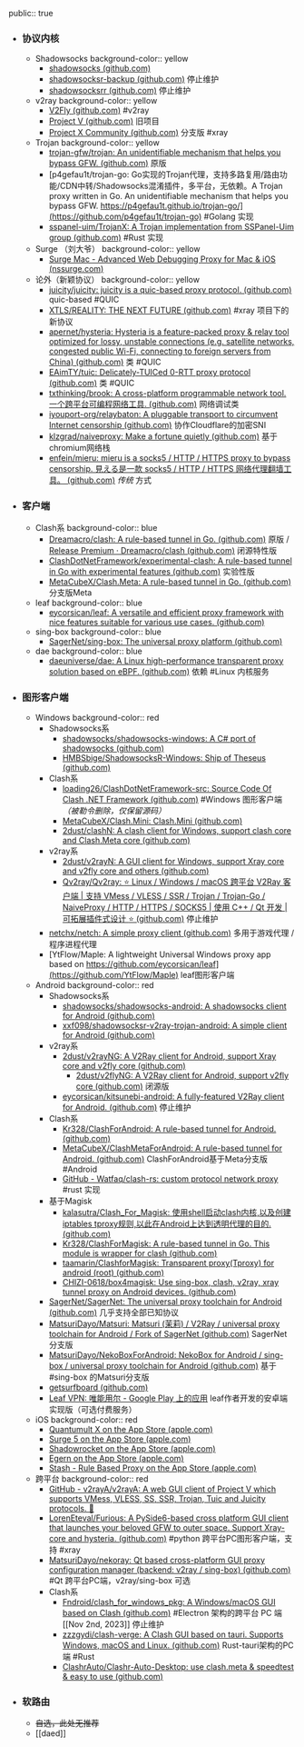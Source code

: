 public:: true

- ### 协议内核
	- Shadowsocks
	  background-color:: yellow
		- [shadowsocks (github.com)](https://github.com/shadowsocks)
		- [shadowsocksr-backup (github.com)](https://github.com/shadowsocksr-backup) 停止维护
		- [shadowsocksrr (github.com)](https://github.com/shadowsocksrr) 停止维护
	- v2ray
	  background-color:: yellow
		- [V2Fly (github.com)](https://github.com/v2fly/) #v2ray
		- [Project V (github.com)](https://github.com/v2ray/) 旧项目
		- [Project X Community (github.com)](https://github.com/XTLS) 分支版 #xray
	- Trojan
	  background-color:: yellow
		- [trojan-gfw/trojan: An unidentifiable mechanism that helps you bypass GFW. (github.com)](https://github.com/trojan-gfw/trojan) 原版
		- [p4gefau1t/trojan-go: Go实现的Trojan代理，支持多路复用/路由功能/CDN中转/Shadowsocks混淆插件，多平台，无依赖。A Trojan proxy written in Go. An unidentifiable mechanism that helps you bypass GFW. https://p4gefau1t.github.io/trojan-go/](https://github.com/p4gefau1t/trojan-go) #Golang 实现
		- [sspanel-uim/TrojanX: A Trojan implementation from SSPanel-Uim group (github.com)](https://github.com/sspanel-uim/TrojanX) #Rust 实现
	- Surge （刘大爷）
	  background-color:: yellow
		- [Surge Mac - Advanced Web Debugging Proxy for Mac & iOS (nssurge.com)](https://nssurge.com/)
	- 论外（新颖协议）
	  background-color:: yellow
		- [juicity/juicity: juicity is a quic-based proxy protocol. (github.com)](https://github.com/juicity/juicity) quic-based #QUIC
		- [XTLS/REALITY: THE NEXT FUTURE (github.com)](https://github.com/XTLS/REALITY) #xray 项目下的新协议
		- [apernet/hysteria: Hysteria is a feature-packed proxy & relay tool optimized for lossy, unstable connections (e.g. satellite networks, congested public Wi-Fi, connecting to foreign servers from China) (github.com)](https://github.com/apernet/hysteria) 类 #QUIC
		- [EAimTY/tuic: Delicately-TUICed 0-RTT proxy protocol (github.com)](https://github.com/EAimTY/tuic) 类 #QUIC
		- [txthinking/brook: A cross-platform programmable network tool. 一个跨平台可编程网络工具. (github.com)](https://github.com/txthinking/brook) 网络调试类
		- [iyouport-org/relaybaton: A pluggable transport to circumvent Internet censorship (github.com)](https://github.com/iyouport-org/relaybaton) 协作Cloudflare的加密SNI
		- [klzgrad/naiveproxy: Make a fortune quietly (github.com)](https://github.com/klzgrad/naiveproxy) 基于chromium网络栈
		- [enfein/mieru: mieru is a socks5 / HTTP / HTTPS proxy to bypass censorship. 見える是一款 socks5 / HTTP / HTTPS 网络代理翻墙工具。 (github.com)](https://github.com/enfein/mieru) _传统_ 方式
- ### 客户端
	- Clash系
	  background-color:: blue
		- [Dreamacro/clash: A rule-based tunnel in Go. (github.com)](https://github.com/Dreamacro/clash) 原版 / [Release Premium · Dreamacro/clash (github.com)](https://github.com/Dreamacro/clash/releases/tag/premium) 闭源特性版
		- [ClashDotNetFramework/experimental-clash: A rule-based tunnel in Go with experimental features (github.com)](https://github.com/ClashDotNetFramework/experimental-clash) 实验性版
		- [MetaCubeX/Clash.Meta: A rule-based tunnel in Go. (github.com)](https://github.com/MetaCubeX/Clash.Meta) 分支版Meta
	- leaf
	  background-color:: blue
		- [eycorsican/leaf: A versatile and efficient proxy framework with nice features suitable for various use cases. (github.com)](https://github.com/eycorsican/leaf)
	- sing-box
	  background-color:: blue
		- [SagerNet/sing-box: The universal proxy platform (github.com)](https://github.com/SagerNet/sing-box)
	- dae
	  background-color:: blue
		- [daeuniverse/dae: A Linux high-performance transparent proxy solution based on eBPF. (github.com)](https://github.com/daeuniverse/dae) 依赖 #Linux 内核服务
- ### 图形客户端
	- Windows
	  background-color:: red
		- Shadowsocks系
			- [shadowsocks/shadowsocks-windows: A C# port of shadowsocks (github.com)](https://github.com/shadowsocks/shadowsocks-windows)
			- [HMBSbige/ShadowsocksR-Windows: Ship of Theseus (github.com)](https://github.com/HMBSbige/ShadowsocksR-Windows)
		- Clash系
			- [loading26/ClashDotNetFramework-src: Source Code Of Clash .NET Framework (github.com)](https://github.com/loading26/ClashDotNetFramework-src) #Windows 图形客户端 _（被勒令删除，仅保留源码）_
			- [MetaCubeX/Clash.Mini: Clash.Mini (github.com)](https://github.com/MetaCubeX/Clash.Mini)
			- [2dust/clashN: A clash client for Windows, support clash core and Clash.Meta core (github.com)](https://github.com/2dust/clashN)
		- v2ray系
			- [2dust/v2rayN: A GUI client for Windows, support Xray core and v2fly core and others (github.com)](https://github.com/2dust/v2rayN)
			- [Qv2ray/Qv2ray: :star: Linux / Windows / macOS 跨平台 V2Ray 客户端 | 支持 VMess / VLESS / SSR / Trojan / Trojan-Go / NaiveProxy / HTTP / HTTPS / SOCKS5 | 使用 C++ / Qt 开发 | 可拓展插件式设计 :star: (github.com)](https://github.com/Qv2ray/Qv2ray) 停止维护
		- [netchx/netch: A simple proxy client (github.com)](https://github.com/netchx/netch) 多用于游戏代理 / 程序进程代理
		- [YtFlow/Maple: A lightweight Universal Windows proxy app based on https://github.com/eycorsican/leaf](https://github.com/YtFlow/Maple) leaf图形客户端
	- Android
	  background-color:: red
		- Shadowsocks系
			- [shadowsocks/shadowsocks-android: A shadowsocks client for Android (github.com)](https://github.com/shadowsocks/shadowsocks-android)
			- [xxf098/shadowsocksr-v2ray-trojan-android: A simple client for Android (github.com)](https://github.com/xxf098/shadowsocksr-v2ray-trojan-android)
		- v2ray系
			- [2dust/v2rayNG: A V2Ray client for Android, support Xray core and v2fly core (github.com)](https://github.com/2dust/v2rayNG)
				- [2dust/v2flyNG: A V2Ray client for Android, support v2fly core (github.com)](https://github.com/2dust/v2flyNG) 闭源版
			- [eycorsican/kitsunebi-android: A fully-featured V2Ray client for Android. (github.com)](https://github.com/eycorsican/kitsunebi-android) 停止维护
		- Clash系
			- [Kr328/ClashForAndroid: A rule-based tunnel for Android. (github.com)](https://github.com/Kr328/ClashForAndroid)
			- [MetaCubeX/ClashMetaForAndroid: A rule-based tunnel for Android. (github.com)](https://github.com/MetaCubeX/ClashMetaForAndroid) ClashForAndroid基于Meta分支版 #Android
			- [GitHub - Watfaq/clash-rs: custom protocol network proxy](https://github.com/Watfaq/clash-rs) #rust 实现
		- 基于Magisk
			- [kalasutra/Clash_For_Magisk: 使用shell启动clash内核,以及创建iptables tproxy规则,以此在Android上达到透明代理的目的. (github.com)](https://github.com/kalasutra/Clash_For_Magisk)
			- [Kr328/ClashForMagisk: A rule-based tunnel in Go. This module is wrapper for clash (github.com)](https://github.com/Kr328/ClashForMagisk)
			- [taamarin/ClashforMagisk: Transparent proxy(Tproxy) for android (root) (github.com)](https://github.com/taamarin/ClashforMagisk)
			- [CHIZI-0618/box4magisk: Use sing-box, clash, v2ray, xray tunnel proxy on Android devices. (github.com)](https://github.com/CHIZI-0618/box4magisk)
		- [SagerNet/SagerNet: The universal proxy toolchain for Android (github.com)](https://github.com/SagerNet/SagerNet) 几乎支持全部已知协议
		- [MatsuriDayo/Matsuri: Matsuri (茉莉) / V2Ray / universal proxy toolchain for Android / Fork of SagerNet (github.com)](https://github.com/MatsuriDayo/Matsuri) SagerNet分支版
		- [MatsuriDayo/NekoBoxForAndroid: NekoBox for Android / sing-box / universal proxy toolchain for Android (github.com)](https://github.com/MatsuriDayo/NekoBoxForAndroid) 基于 #sing-box 的Matsuri分支版
		- [getsurfboard (github.com)](https://github.com/getsurfboard)
		- [Leaf VPN: 唯能用尔 - Google Play 上的应用](https://play.google.com/store/apps/details?id=com.leaf.and.aleaf) leaf作者开发的安卓端实现版（可选付费服务）
	- iOS
	  background-color:: red
		- [‎Quantumult X on the App Store (apple.com)](https://apps.apple.com/app/quantumult-x/id1443988620)
		- [Surge 5 on the App Store (apple.com)](https://apps.apple.com/app/surge-4/id1442620678)
		- [Shadowrocket on the App Store (apple.com)](https://apps.apple.com/app/shadowrocket/id932747118)
		- [Egern on the App Store (apple.com)](https://apps.apple.com/us/app/egern/id1616105820)
		- [Stash - Rule Based Proxy on the App Store (apple.com)](https://apps.apple.com/app/stash/id1596063349)
	- 跨平台
	  background-color:: red
		- [GitHub - v2rayA/v2rayA: A web GUI client of Project V which supports VMess, VLESS, SS, SSR, Trojan, Tuic and Juicity protocols. 🚀](https://github.com/v2rayA/v2rayA)
		- [LorenEteval/Furious: A PySide6-based cross platform GUI client that launches your beloved GFW to outer space. Support Xray-core and hysteria. (github.com)](https://github.com/LorenEteval/Furious) #python 跨平台PC图形客户端，支持 #xray
		- [MatsuriDayo/nekoray: Qt based cross-platform GUI proxy configuration manager (backend: v2ray / sing-box) (github.com)](https://github.com/MatsuriDayo/nekoray) #Qt 跨平台PC端，v2ray/sing-box 可选
		- Clash系
			- [Fndroid/clash_for_windows_pkg: A Windows/macOS GUI based on Clash (github.com)](https://github.com/Fndroid/clash_for_windows_pkg) #Electron 架构的跨平台 PC 端 [[Nov 2nd, 2023]] 停止维护
			- [zzzgydi/clash-verge: A Clash GUI based on tauri. Supports Windows, macOS and Linux. (github.com)](https://github.com/zzzgydi/clash-verge) Rust-tauri架构的PC端 #Rust
			- [ClashrAuto/Clashr-Auto-Desktop: use clash.meta & speedtest & easy to use (github.com)](https://github.com/ClashrAuto/Clashr-Auto-Desktop)
- ### 软路由
	- ~~自选，此处无推荐~~
	- [[daed]]